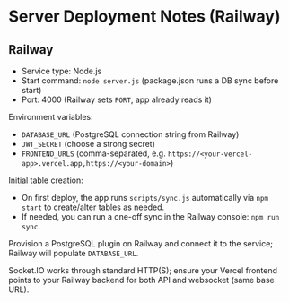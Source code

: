 # Server Deployment Notes (Railway)

## Railway
- Service type: Node.js
- Start command: `node server.js` (package.json runs a DB sync before start)
- Port: 4000 (Railway sets `PORT`, app already reads it)

Environment variables:
- `DATABASE_URL` (PostgreSQL connection string from Railway)
- `JWT_SECRET` (choose a strong secret)
- `FRONTEND_URLS` (comma-separated, e.g. `https://<your-vercel-app>.vercel.app,https://<your-domain>`) 

Initial table creation:
- On first deploy, the app runs `scripts/sync.js` automatically via `npm start` to create/alter tables as needed.
- If needed, you can run a one-off sync in the Railway console: `npm run sync`.

Provision a PostgreSQL plugin on Railway and connect it to the service; Railway will populate `DATABASE_URL`.

Socket.IO works through standard HTTP(S); ensure your Vercel frontend points to your Railway backend for both API and websocket (same base URL).